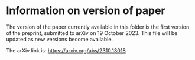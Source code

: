 # Information on version of paper

The version of the paper currently available in this folder is the first version of the preprint, submitted to arXiv on 19 October 2023. This file will be updated as new versions become available.

The arXiv link is: https://arxiv.org/abs/2310.13018
